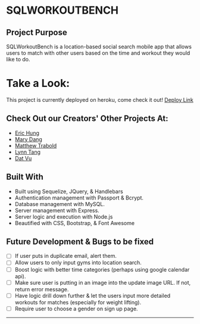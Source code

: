 # SQLWORKOUTBENCH

## Project Purpose 
SQLWorkoutBench is a location-based social search mobile app that allows users to match with other users based on the time and workout they would like to do.

# Take a Look:
This project is currently deployed on heroku, come check it out!  [Deploy Link](https://sqlworkoutbench.herokuapp.com/)

## Check Out our Creators' Other Projects At:
- [Eric Hung](https://github.com/erichung94)
- [Mary Dang](https://github.com/mkd454)
- [Matthew Trabold](https://github.com/wisemufin)
- [Lynn Tang](https://github.com/lynnjamin)
- [Dat Vu](https://github.com/DoDatVu)

## Built With
* Built using Sequelize, JQuery, & Handlebars
* Authentication management with Passport & Bcrypt.
* Database management with MySQL.
* Server management with Express.
* Server logic and execution with Node.js
* Beautified with CSS, Bootstrap, & Font Awesome

## Future Development & Bugs to be fixed

- [ ] If user puts in duplicate email, alert them.
- [ ] Allow users to only input gyms into location search.
- [ ] Boost logic with better time categories (perhaps using google calendar api).
- [ ] Make sure user is putting in an image into the update image URL. If not, return error message.
- [ ] Have logic drill down further & let the users input more detailed workouts for matches (especially for weight lifting).
- [ ] Require user to choose a gender on sign up page.

- - -